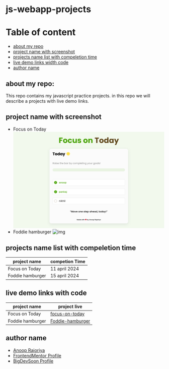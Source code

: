 # js-webapp-projects

# Table of content
- [about my repo](#about-my-repo)
- [project name with screenshot](#project-name-width-screenshot)
- [projects name list with compeletion time](#projects-name-list-with-compeletion-time)
- [live demo links width code](#live-demo-links-width-code)
- [author name](#author-name)

## about my repo:
This repo contains my javascript practice projects. in this repo we will describe a projects with live demo links.

## project name with screenshot
- Focus on Today
![img](./Focus%20on%20Today%20webapp/assets/Screenshot%202024-04-11%20Focus%20on%20Today%20app.png)
- Foddie hamburger
![img](./Foddie%20hamburger/assets/Screenshot%202024-04-15%20at%2007-42-13%20foddie%20hamburger.png)

## projects name list with compeletion time
| project name | competion Time |
| ------------ | -------------- |
| Focus on Today | 11 april 2024 |
| Foddie hamburger | 15 april 2024 |


## live demo links with code
| project name | project live |
| ------------ | -------------- |
| Focus on Today | [focus-on-today](https://anoop-rajoriya.github.io/js-webapp-projects/Focus%20on%20Today%20webapp/) |
| Foddie hamburger | [Foddie-hamburger](https://anoop-rajoriya.github.io/js-webapp-projects/Foddie%20hamburger/) |

## author name
- [Anoop Rajoriya]()
- [FrontendMentor Profile]()
- [BigDevSoon Profile]()